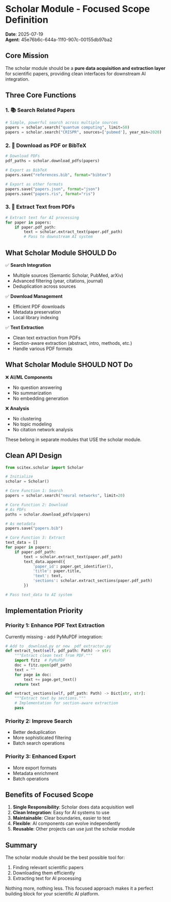 # Scholar Module - Focused Scope Definition
**Date**: 2025-07-19  
**Agent**: 45e76b6c-644a-11f0-907c-00155db97ba2

## Core Mission

The scholar module should be a **pure data acquisition and extraction layer** for scientific papers, providing clean interfaces for downstream AI integration.

## Three Core Functions

### 1. 📚 Search Related Papers
```python
# Simple, powerful search across multiple sources
papers = scholar.search("quantum computing", limit=50)
papers = scholar.search("CRISPR", sources=['pubmed'], year_min=2020)
```

### 2. 💾 Download as PDF or BibTeX
```python
# Download PDFs
pdf_paths = scholar.download_pdfs(papers)

# Export as BibTeX
papers.save("references.bib", format="bibtex")

# Export as other formats
papers.save("papers.json", format="json")
papers.save("papers.ris", format="ris")
```

### 3. 📄 Extract Text from PDFs
```python
# Extract text for AI processing
for paper in papers:
    if paper.pdf_path:
        text = scholar.extract_text(paper.pdf_path)
        # Pass to downstream AI system
```

## What Scholar Module SHOULD Do

✅ **Search Integration**
- Multiple sources (Semantic Scholar, PubMed, arXiv)
- Advanced filtering (year, citations, journal)
- Deduplication across sources

✅ **Download Management**
- Efficient PDF downloads
- Metadata preservation
- Local library indexing

✅ **Text Extraction**
- Clean text extraction from PDFs
- Section-aware extraction (abstract, intro, methods, etc.)
- Handle various PDF formats

## What Scholar Module SHOULD NOT Do

❌ **AI/ML Components**
- No question answering
- No summarization
- No embedding generation

❌ **Analysis**
- No clustering
- No topic modeling
- No citation network analysis

These belong in separate modules that USE the scholar module.

## Clean API Design

```python
from scitex.scholar import Scholar

# Initialize
scholar = Scholar()

# Core Function 1: Search
papers = scholar.search("neural networks", limit=20)

# Core Function 2: Download
# As PDFs
paths = scholar.download_pdfs(papers)

# As metadata
papers.save("papers.bib")

# Core Function 3: Extract
text_data = []
for paper in papers:
    if paper.pdf_path:
        text = scholar.extract_text(paper.pdf_path)
        text_data.append({
            'paper_id': paper.get_identifier(),
            'title': paper.title,
            'text': text,
            'sections': scholar.extract_sections(paper.pdf_path)
        })

# Pass text_data to AI system
```

## Implementation Priority

### Priority 1: Enhance PDF Text Extraction
Currently missing - add PyMuPDF integration:

```python
# Add to _download.py or new _pdf_extractor.py
def extract_text(self, pdf_path: Path) -> str:
    """Extract clean text from PDF."""
    import fitz  # PyMuPDF
    doc = fitz.open(pdf_path)
    text = ""
    for page in doc:
        text += page.get_text()
    return text

def extract_sections(self, pdf_path: Path) -> Dict[str, str]:
    """Extract text by sections."""
    # Implementation for section-aware extraction
    pass
```

### Priority 2: Improve Search
- Better deduplication
- More sophisticated filtering
- Batch search operations

### Priority 3: Enhanced Export
- More export formats
- Metadata enrichment
- Batch operations

## Benefits of Focused Scope

1. **Single Responsibility**: Scholar does data acquisition well
2. **Clean Integration**: Easy for AI systems to use
3. **Maintainable**: Clear boundaries, easier to test
4. **Flexible**: AI components can evolve independently
5. **Reusable**: Other projects can use just the scholar module

## Summary

The scholar module should be the best possible tool for:
1. Finding relevant scientific papers
2. Downloading them efficiently
3. Extracting text for AI processing

Nothing more, nothing less. This focused approach makes it a perfect building block for your scientific AI platform.